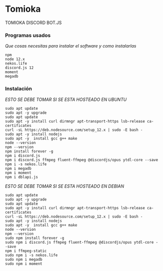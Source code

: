 # Tomioka
TOMIOKA DISCORD BOT.JS

### Programas usados

_Que cosas necesitas para instalar el software y como instalarlas_

```
npm
node 12.x
nekos.life
discord.js 12
moment
megadb
```
### Instalación

_ESTO SE DEBE TOMAR SI SE ESTA HOSTEADO EN UBUNTU_

```
sudo apt update
sudo apt -y upgrade
sudo apt update
sudo apt -y install curl dirmngr apt-transport-https lsb-release ca-certificates
curl -sL https://deb.nodesource.com/setup_12.x | sudo -E bash -
sudo apt -y install nodejs
sudo apt -y  install gcc g++ make
node --version
npm --version
npm install forever -g
npm i discord.js
npm i discord.js ffmpeg fluent-ffmpeg @discordjs/opus ytdl-core --save
npm i -s nekos.life
npm i megadb
npm i moment
npm i dblapi.js
```

_ESTO SE DEBE TOMAR SI SE ESTA HOSTEADO EN DEBIAN_

```
sudo apt update
sudo apt -y upgrade
sudo apt update
sudo apt -y install curl dirmngr apt-transport-https lsb-release ca-certificates
curl -sL https://deb.nodesource.com/setup_12.x | sudo -E bash -
sudo apt -y install nodejs
sudo apt -y  install gcc g++ make
node --version
npm --version
sudo npm install forever -g
sudo npm i discord.js ffmpeg fluent-ffmpeg @discordjs/opus ytdl-core --save
npm i ffmpeg-static
sudo npm i -s nekos.life
sudo npm i megadb
sudo npm i moment
```
